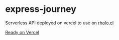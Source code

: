 # express-journey

Serverless API deployed on vercel to use on [rholo.cl](https://rholo.cl)

[Ready on Vercel](https://express-journey.vercel.app/)
